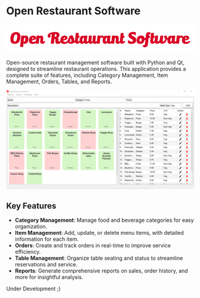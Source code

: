 # Open Restaurant Software

<img src="icon/Logo-red.png" />

Open-source restaurant management software built with Python and Qt, designed to streamline restaurant operations. This application provides a complete suite of features, including Category Management, Item Management, Orders, Tables, and Reports.

<img src="screenshot/products-7-11-2024.png" />

## Key Features

- **Category Management**: Manage food and beverage categories for easy organization.
- **Item Management**: Add, update, or delete menu items, with detailed information for each item.
- **Orders**: Create and track orders in real-time to improve service efficiency.
- **Table Management**: Organize table seating and status to streamline reservations and service.
- **Reports**: Generate comprehensive reports on sales, order history, and more for insightful analysis.

Under Development ;)
